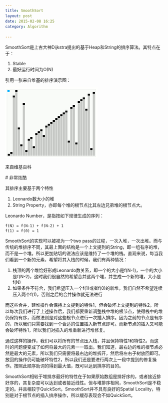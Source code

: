 ```yaml
---
title: SmoothSort
layout: post
date: 2015-02-08 16:25
category: Algorithm

---
```

SmoothSort是上古大神Dijkstra提出的基于Heap和String的排序算法。其特点在于：

1. Stable
2. 最好运行时间为O(N)

引用一张来自维基的排序演示图：

![smooth sort](/images/Smoothsort.gif)

来自维基百科

\# 非常炫酷

其排序主要基于两个特性

1. Leonardo数大小的堆
2. String Property，亦即每个堆的根节点比其左边兄弟堆的根节点大。

Leonardo Number，是指按如下规律生成的序列：

	f(N) = f(N-1) + f(N-2) + 1
	f(1) = f(0) = 1

SmoothSort的实现可以被视为一个two pass的过程，一次入堆，一次出堆。而与传统的堆排序不同，其最上面的结构是一个上文提到的String，即一组有序的堆，而不是一个堆。所以更加贴切的说法应该是维持了一个堆的栈。直观来说，每当我们看到一个新的元素，希望将其入栈的时候，我们有两种情况：

1. 栈顶的两个堆恰好形成Leonardo数关系，即一个的大小是f(N-1)，一个的大小是f(N-2)，这时我们很自然的希望合并这两个堆，并生成一个新的堆，大小是f(N)
2. 如果条件不符合，我们希望压入一个f(1)或者f(0)的新堆。我们自然不希望连续压入两个f(1)，否则之后的合并操作就无法进行

而这些合并，建堆操作会保持上文提到的特性1，但会破坏上文提到的特性2。所以每次我们进行了上述操作后，我们都要重新调整栈中堆的根节点，使得栈中的堆仍保持有序，而做法则是对这些根节点进行一次插入排序。因为之前的节点是有序的，所以我们只需要找到一个合适的位置插入新节点即可。而新节点的插入又可能会破坏特性1，所以我们对插入的堆重新进行堆修复。

通过这样的操作，我们可以将所有的节点压入栈，并且保持特性1和特性2。而这时的问题便变成了如何将最大的元素一一取出。我们知道，最右边的堆的根节点必然是最大的元素，所以我们只需要将最右边的堆拆开，然后将左右子树放回即可。放回的操作仍可能破坏特性2，所以我们还是要进行两次上一段中提到的修复操作。按照此顺序助词的得到最大值，既可以达到排序的目的。

SmoothSort相较于堆排序最好的特性在于如果原始数组是排好序的，或者接近排好序的，其复杂度可以达到或者接近线性。但与堆排序相同，SmoothSort是不稳定的。并且相较于QuickSort，SmoothSort并不具有良好的Spatial Locality，特别是对于根节点的插入排序操作，所以缓存表现会不如QuickSort。
